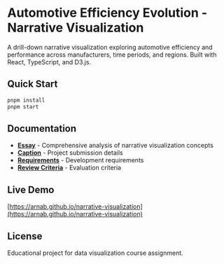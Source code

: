 # Automotive Efficiency Evolution - Narrative Visualization

A drill-down narrative visualization exploring automotive efficiency and performance across manufacturers, time periods, and regions. Built with React, TypeScript, and D3.js.

## Quick Start

```bash
pnpm install
pnpm start
```

## Documentation

- **[Essay](./docs/essay.md)** - Comprehensive analysis of narrative visualization concepts
- **[Caption](./docs/caption.md)** - Project submission details
- **[Requirements](./docs/dev-requirement.md)** - Development requirements
- **[Review Criteria](./docs/review-requirement.md)** - Evaluation criteria

## Live Demo

[https://arnab.github.io/narrative-visualization](https://arnab.github.io/narrative-visualization)

## License

Educational project for data visualization course assignment. 